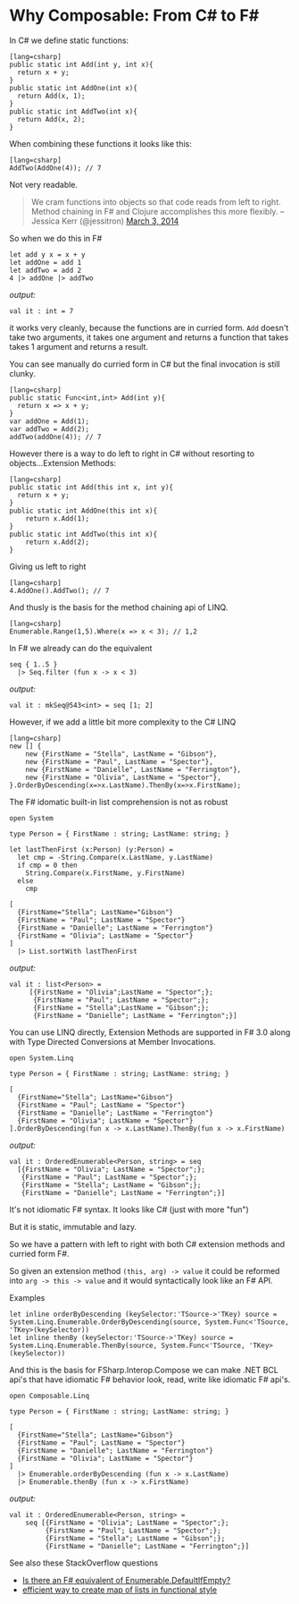 Why Composable: From C# to F#
=============================


In C# we define static functions:

    [lang=csharp]
    public static int Add(int y, int x){
      return x + y;
    }
    public static int AddOne(int x){
      return Add(x, 1);
    }
    public static int AddTwo(int x){
      return Add(x, 2);
    }

When combining these functions it looks like this:

    [lang=csharp]
    AddTwo(AddOne(4)); // 7

Not very readable.

>We cram functions into objects so that
>code reads from left to right. Method chaining in F#
>and Clojure accomplishes this more flexibly.
>–Jessica Kerr (@jessitron) [March 3, 2014](https://twitter.com/jessitron/statuses/440276780520177664)

So when we do this in F#

    let add y x = x + y
    let addOne = add 1
    let addTwo = add 2
    4 |> addOne |> addTwo

*output:*

    val it : int = 7

it works very cleanly, because the functions are in curried form.
`Add` doesn't take two arguments, it takes one argument
and returns a function that takes takes 1 argument and returns a
result.

You can see manually do curried form in C# but the
final invocation is still clunky.

    [lang=csharp]
    public static Func<int,int> Add(int y){
      return x => x + y;
    }
    var addOne = Add(1);
    var addTwo = Add(2);
    addTwo(addOne(4)); // 7



However there is a way to do left to right in C#
without resorting  to objects...Extension Methods:

    [lang=csharp]
    public static int Add(this int x, int y){
      return x + y;
    }
    public static int AddOne(this int x){
        return x.Add(1);
    }
    public static int AddTwo(this int x){
        return x.Add(2);
    }

Giving us left to right

    [lang=csharp]
    4.AddOne().AddTwo(); // 7

And thusly is the basis for the method chaining api of LINQ.

    [lang=csharp]
    Enumerable.Range(1,5).Where(x => x < 3); // 1,2

In F# we already can do the equivalent

    seq { 1..5 }
      |> Seq.filter (fun x -> x < 3)

*output:*

    val it : mkSeq@543<int> = seq [1; 2]


However, if we add a little bit more complexity to the C# LINQ

    [lang=csharp]
    new [] {
    	new {FirstName = "Stella", LastName = "Gibson"},
    	new {FirstName = "Paul", LastName = "Spector"},
    	new {FirstName = "Danielle", LastName = "Ferrington"},
    	new {FirstName = "Olivia", LastName = "Spector"},
    }.OrderByDescending(x=>x.LastName).ThenBy(x=>x.FirstName);

The F# idomatic built-in list comprehension is not as robust

    open System

    type Person = { FirstName : string; LastName: string; }

    let lastThenFirst (x:Person) (y:Person) =
      let cmp = -String.Compare(x.LastName, y.LastName)
      if cmp = 0 then
        String.Compare(x.FirstName, y.FirstName)
      else
        cmp

    [
      {FirstName="Stella"; LastName="Gibson"}
      {FirstName = "Paul"; LastName = "Spector"}
      {FirstName = "Danielle"; LastName = "Ferrington"}
      {FirstName = "Olivia"; LastName = "Spector"}
    ]
      |> List.sortWith lastThenFirst

*output:*

    val it : list<Person> =
         [{FirstName = "Olivia";LastName = "Spector";};
          {FirstName = "Paul"; LastName = "Spector";};
          {FirstName = "Stella";LastName = "Gibson";};
          {FirstName = "Danielle"; LastName = "Ferrington";}]

You can use LINQ directly, Extension Methods are supported
 in F# 3.0 along with Type Directed Conversions
at Member Invocations.

    open System.Linq

    type Person = { FirstName : string; LastName: string; }

    [
      {FirstName="Stella"; LastName="Gibson"}
      {FirstName = "Paul"; LastName = "Spector"}
      {FirstName = "Danielle"; LastName = "Ferrington"}
      {FirstName = "Olivia"; LastName = "Spector"}
    ].OrderByDescending(fun x -> x.LastName).ThenBy(fun x -> x.FirstName)

*output:*

    val it : OrderedEnumerable<Person, string> = seq
      [{FirstName = "Olivia"; LastName = "Spector";};
       {FirstName = "Paul"; LastName = "Spector";};
       {FirstName = "Stella"; LastName = "Gibson";};
       {FirstName = "Danielle"; LastName = "Ferrington";}]

It's not idiomatic F# syntax. It looks like C# (just with more "fun")


But it is static, immutable and lazy.

So we have a pattern with left to right with both
C# extension methods and curried form F#.

So given an extension method `(this, arg) -> value` it could be reformed
into `arg -> this -> value` and it would syntactically look like an F# API.

Examples

    let inline orderByDescending (keySelector:'TSource->'TKey) source = System.Linq.Enumerable.OrderByDescending(source, System.Func<'TSource, 'TKey>(keySelector))
    let inline thenBy (keySelector:'TSource->'TKey) source = System.Linq.Enumerable.ThenBy(source, System.Func<'TSource, 'TKey>(keySelector))

And this is the basis for FSharp.Interop.Compose we can make .NET BCL api's
that have idiomatic F# behavior look, read, write like idiomatic F# api's.

    open Composable.Linq

    type Person = { FirstName : string; LastName: string; }

    [
      {FirstName="Stella"; LastName="Gibson"}
      {FirstName = "Paul"; LastName = "Spector"}
      {FirstName = "Danielle"; LastName = "Ferrington"}
      {FirstName = "Olivia"; LastName = "Spector"}
    ]
      |> Enumerable.orderByDescending (fun x -> x.LastName)
      |> Enumerable.thenBy (fun x -> x.FirstName)

*output:*

    val it : OrderedEnumerable<Person, string> =
        seq [{FirstName = "Olivia"; LastName = "Spector";};
             {FirstName = "Paul"; LastName = "Spector";};
             {FirstName = "Stella"; LastName = "Gibson";};
             {FirstName = "Danielle"; LastName = "Ferrington";}]

  See also these StackOverflow questions

   - [Is there an F# equivalent of Enumerable.DefaultIfEmpty?](http://stackoverflow.com/a/21558989/637783)
   - [efficient way to create map of lists in functional style](http://stackoverflow.com/q/22178238/637783)
